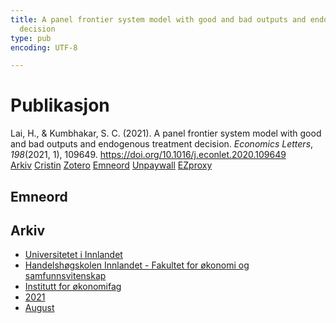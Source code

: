 ```yaml
---
title: A panel frontier system model with good and bad outputs and endogenous treatment
  decision
type: pub
encoding: UTF-8

---
```

<h1>Publikasjon</h1>
<article id="csl-bib-container-4Z7QBTDC" class="csl-bib-container">
  <div class="csl-bib-body"> <div class="csl-entry">Lai, H., &#38; Kumbhakar, S. C. (2021). A panel frontier system model with good and bad outputs and endogenous treatment decision. <i>Economics Letters</i>, <i>198</i>(2021, 1), 109649. <a href="https://doi.org/10.1016/j.econlet.2020.109649">https://doi.org/10.1016/j.econlet.2020.109649</a></div> </div>
  <div class="csl-bib-buttons">
    <a href="#taxonomy-article-4Z7QBTDC" alt="archive" class="csl-bib-button">Arkiv</a>
    <a href="https://app.cristin.no/results/show.jsf?id=1923731" alt="Cristin" class="csl-bib-button">Cristin</a>
    <a href="http://zotero.org/groups/5881554/items/4Z7QBTDC" alt="Zotero" class="csl-bib-button">Zotero</a>
    <a href="#keywords-article-4Z7QBTDC" alt="keywords" class="csl-bib-button">Emneord</a>
    <a href="https://doi.org/10.1016/j.econlet.2020.109649" alt="Unpaywall" class="csl-bib-button">Unpaywall</a>
    <a href="https://doi.org/10.1016/j.econlet.2020.109649" alt="EZproxy" class="csl-bib-button">EZproxy</a>
  </div>
  <div id="csl-bib-meta-container-4Z7QBTDC"></div>
</article>
<div id="csl-bib-meta-4Z7QBTDC" class="csl-bib-meta">
  <article id="keywords-article-4Z7QBTDC" class="keywords-article">
    <h1>Emneord</h1>
    
  </article>
  <article id="taxonomy-article-4Z7QBTDC" class="taxonomy-article">
    <h1>Arkiv</h1>
    <ul>
      <li>
        <a href="/nn/archive/?key=3DCRN523">Universitetet i Innlandet</a>
      </li>
      <li>
        <a href="/nn/archive/?key=DU8Q9LN9">Handelshøgskolen Innlandet - Fakultet for økonomi og samfunnsvitenskap</a>
      </li>
      <li>
        <a href="/nn/archive/?key=3IQA89I8">Institutt for økonomifag</a>
      </li>
      <li>
        <a href="/nn/archive/?key=39DV3H9E">2021</a>
      </li>
      <li>
        <a href="/nn/archive/?key=NQGQ73UJ">August</a>
      </li>
    </ul>
  </article>
</div>
